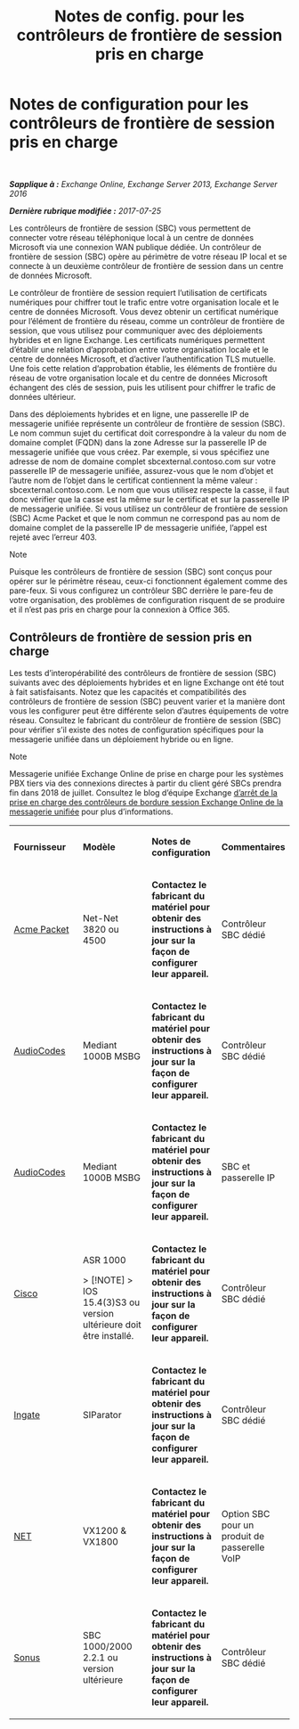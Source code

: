 ﻿---
title: 'Notes de config. pour les contrôleurs de frontière de session pris en charge'
TOCTitle: Notes de configuration pour les contrôleurs de frontière de session pris en charge
ms:assetid: d161f94a-a243-4294-93b3-2bf1dc17b59f
ms:mtpsurl: https://technet.microsoft.com/fr-fr/library/JJ673565(v=EXCHG.150)
ms:contentKeyID: 50555499
ms.date: 05/23/2018
mtps_version: v=EXCHG.150
ms.translationtype: MT
---

# Notes de configuration pour les contrôleurs de frontière de session pris en charge

 

_**Sapplique à :** Exchange Online, Exchange Server 2013, Exchange Server 2016_

_**Dernière rubrique modifiée :** 2017-07-25_

Les contrôleurs de frontière de session (SBC) vous permettent de connecter votre réseau téléphonique local à un centre de données Microsoft via une connexion WAN publique dédiée. Un contrôleur de frontière de session (SBC) opère au périmètre de votre réseau IP local et se connecte à un deuxième contrôleur de frontière de session dans un centre de données Microsoft.

Le contrôleur de frontière de session requiert l’utilisation de certificats numériques pour chiffrer tout le trafic entre votre organisation locale et le centre de données Microsoft. Vous devez obtenir un certificat numérique pour l’élément de frontière du réseau, comme un contrôleur de frontière de session, que vous utilisez pour communiquer avec des déploiements hybrides et en ligne Exchange. Les certificats numériques permettent d’établir une relation d’approbation entre votre organisation locale et le centre de données Microsoft, et d’activer l’authentification TLS mutuelle. Une fois cette relation d’approbation établie, les éléments de frontière du réseau de votre organisation locale et du centre de données Microsoft échangent des clés de session, puis les utilisent pour chiffrer le trafic de données ultérieur.

Dans des déploiements hybrides et en ligne, une passerelle IP de messagerie unifiée représente un contrôleur de frontière de session (SBC). Le nom commun sujet du certificat doit correspondre à la valeur du nom de domaine complet (FQDN) dans la zone Adresse sur la passerelle IP de messagerie unifiée que vous créez. Par exemple, si vous spécifiez une adresse de nom de domaine complet sbcexternal.contoso.com sur votre passerelle IP de messagerie unifiée, assurez-vous que le nom d’objet et l’autre nom de l’objet dans le certificat contiennent la même valeur : sbcexternal.contoso.com. Le nom que vous utilisez respecte la casse, il faut donc vérifier que la casse est la même sur le certificat et sur la passerelle IP de messagerie unifiée. Si vous utilisez un contrôleur de frontière de session (SBC) Acme Packet et que le nom commun ne correspond pas au nom de domaine complet de la passerelle IP de messagerie unifiée, l’appel est rejeté avec l’erreur 403.

> [!NOTE]
> Puisque les contrôleurs de frontière de session (SBC) sont conçus pour opérer sur le périmètre réseau, ceux-ci fonctionnent également comme des pare-feux. Si vous configurez un contrôleur SBC derrière le pare-feu de votre organisation, des problèmes de configuration risquent de se produire et il n’est pas pris en charge pour la connexion à Office 365.


## Contrôleurs de frontière de session pris en charge

Les tests d’interopérabilité des contrôleurs de frontière de session (SBC) suivants avec des déploiements hybrides et en ligne Exchange ont été tout à fait satisfaisants. Notez que les capacités et compatibilités des contrôleurs de frontière de session (SBC) peuvent varier et la manière dont vous les configurer peut être différente selon d’autres équipements de votre réseau. Consultez le fabricant du contrôleur de frontière de session (SBC) pour vérifier s’il existe des notes de configuration spécifiques pour la messagerie unifiée dans un déploiement hybride ou en ligne.

> [!NOTE]
> Messagerie unifiée Exchange Online de prise en charge pour les systèmes PBX tiers via des connexions directes à partir du client géré SBCs prendra fin dans 2018 de juillet. Consultez le blog d’équipe Exchange <a href="https://blogs.technet.microsoft.com/exchange/2017/07/18/discontinuation-of-support-for-session-border-controllers-in-exchange-online-unified-messaging/">d’arrêt de la prise en charge des contrôleurs de bordure session Exchange Online de la messagerie unifiée</a> pour plus d’informations.



<table>
<colgroup>
<col style="width: 25%" />
<col style="width: 25%" />
<col style="width: 25%" />
<col style="width: 25%" />
</colgroup>
<tbody>
<tr class="odd">
<td><p><strong>Fournisseur</strong></p></td>
<td><p><strong>Modèle</strong></p></td>
<td><p><strong>Notes de configuration</strong></p></td>
<td><p><strong>Commentaires</strong></p></td>
</tr>
<tr class="even">
<td><p><a href="http://www.acmepacket.com">Acme Packet</a></p></td>
<td><p>Net-Net 3820 ou 4500</p></td>
<td><p><strong>Contactez le fabricant du matériel pour obtenir des instructions à jour sur la façon de configurer leur appareil.</strong></p></td>
<td><p>Contrôleur SBC dédié</p></td>
</tr>
<tr class="odd">
<td><p><a href="https://www.audiocodes.com">AudioCodes</a></p></td>
<td><p>Mediant 1000B MSBG</p></td>
<td><p><strong>Contactez le fabricant du matériel pour obtenir des instructions à jour sur la façon de configurer leur appareil.</strong></p></td>
<td><p>Contrôleur SBC dédié</p></td>
</tr>
<tr class="even">
<td><p><a href="https://www.audiocodes.com">AudioCodes</a></p></td>
<td><p>Mediant 1000B MSBG</p></td>
<td><p><strong>Contactez le fabricant du matériel pour obtenir des instructions à jour sur la façon de configurer leur appareil.</strong></p></td>
<td><p>SBC et passerelle IP</p></td>
</tr>
<tr class="odd">
<td><p><a href="https://www.cisco.com/c/dam/en/us/solutions/collateral/enterprise-networks/unified-access/cube-asr-release-10-0.pdf">Cisco</a></p></td>
<td><p>ASR 1000</p>
> [!NOTE]
> IOS 15.4(3)S3 ou version ultérieure doit être installé.

</td>
<td><p><strong>Contactez le fabricant du matériel pour obtenir des instructions à jour sur la façon de configurer leur appareil.</strong></p></td>
<td><p>Contrôleur SBC dédié</p></td>
</tr>
<tr class="even">
<td><p><a href="https://www.ingate.com/">Ingate</a></p></td>
<td><p>SIParator</p></td>
<td><p><strong>Contactez le fabricant du matériel pour obtenir des instructions à jour sur la façon de configurer leur appareil.</strong></p></td>
<td><p>Contrôleur SBC dédié</p></td>
</tr>
<tr class="odd">
<td><p><a href="http://www.net.com">NET</a></p></td>
<td><p>VX1200 &amp; VX1800</p></td>
<td><p><strong>Contactez le fabricant du matériel pour obtenir des instructions à jour sur la façon de configurer leur appareil.</strong></p></td>
<td><p>Option SBC pour un produit de passerelle VoIP</p></td>
</tr>
<tr class="even">
<td><p><a href="http://www.sonus.net/">Sonus</a></p></td>
<td><p>SBC 1000/2000 2.2.1 ou version ultérieure</p></td>
<td><p><strong>Contactez le fabricant du matériel pour obtenir des instructions à jour sur la façon de configurer leur appareil.</strong></p></td>
<td><p>Contrôleur SBC dédié</p></td>
</tr>
</tbody>
</table>

